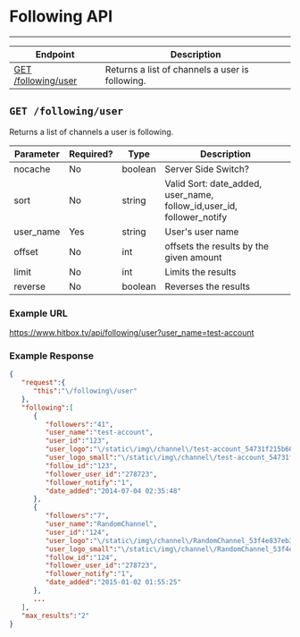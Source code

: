 # Following API
***


| Endpoint | Description |
| ---- | --------------- |
| [GET /following/user](/user/following.md#get-followinguser) | Returns a list of channels a user is following. |

## `GET /following/user`

Returns a list of channels a user is following.

| Parameter | Required? | Type | Description |
| --- | --- | --- | --- |
| nocache | No | boolean | Server Side Switch? |
| sort | No | string | Valid Sort: date_added, user_name, follow_id,user_id, follower_notify |
| user_name | Yes | string | User's user name |
| offset | No | int | offsets the results by the given amount |
| limit | No | int | Limits the results |
| reverse | No | boolean | Reverses the results |

### Example URL

https://www.hitbox.tv/api/following/user?user_name=test-account

### Example Response 

```json
{
   "request":{
      "this":"\/following\/user"
   },
   "following":[
      {
         "followers":"41",
         "user_name":"test-account",
         "user_id":"123",
         "user_logo":"\/static\/img\/channel\/test-account_54731f215b60c_large.jpg",
         "user_logo_small":"\/static\/img\/channel\/test-account_54731f215b60c_small.jpg",
         "follow_id":"123",
         "follower_user_id":"278723",
         "follower_notify":"1",
         "date_added":"2014-07-04 02:35:48"
      },
      {
         "followers":"7",
         "user_name":"RandomChannel",
         "user_id":"124",
         "user_logo":"\/static\/img\/channel\/RandomChannel_53f4e837eb388_large.png",
         "user_logo_small":"\/static\/img\/channel\/RandomChannel_53f4e837eb388_small.png",
         "follow_id":"124",
         "follower_user_id":"278723",
         "follower_notify":"1",
         "date_added":"2015-01-02 01:55:25"
      },
      ...
   ],
   "max_results":"2"
}
```
